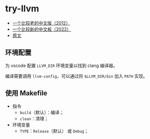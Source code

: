# try-llvm

- [一个比较老的中文版（2012）](https://llvm-tutorial-cn.readthedocs.io/en/latest/index.html)
- [一个比较新的中文板（2022）](https://zhuanlan.zhihu.com/p/430971659)
- [原文](https://llvm.org/docs/tutorial/MyFirstLanguageFrontend/index.html)

## 环境配置

为 vscode 配置 `LLVM_DIR` 环境变量以找到 clang 编译器。

编译需要调用 `llvm-config`，可以通过将 `$LLVM_DIR/bin` 加入 `PATH` 实现。

## 使用 Makefile

- 指令
  - `build`（默认）：编译；
  - `clean`：清理；
- 环境变量
  - `TYPE`：`Release`（默认） 或 `Debug`；
